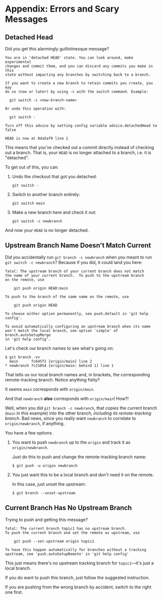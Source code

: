 # Appendix: Errors and Scary Messages

## Detached Head

Did you get this alarmingly guillotinesque message?

``` {.default}
You are in 'detached HEAD' state. You can look around, make experimental
changes and commit them, and you can discard any commits you make in this
state without impacting any branches by switching back to a branch.

If you want to create a new branch to retain commits you create, you may
do so (now or later) by using -c with the switch command. Example:

  git switch -c <new-branch-name>

Or undo this operation with:

  git switch -

Turn off this advice by setting config variable advice.detachedHead to false

HEAD is now at 0da5af9 line 1
```

This means that you've checked out a commit directly instead of checking
out a branch. That is, your `HEAD` is no longer attached to a branch,
i.e. it is "detached".

To get out of this, you can:

1. Undo the checkout that got you detached:

   ``` {.default}
   git switch -
   ```

2. Switch to another branch entirely:

   ``` {.default}
   git switch main
   ```

3. Make a new branch here and check it out:

   ``` {.default}
   git switch -c newbranch
   ```

And now your `HEAD` is no longer detached.

## Upstream Branch Name Doesn't Match Current

Did you accidentally run `git branch -c newbranch` when you meant to run
`git switch -c newbranch`? Because if you did, it could land you here:

``` {.default}
fatal: The upstream branch of your current branch does not match
the name of your current branch.  To push to the upstream branch
on the remote, use

    git push origin HEAD:main

To push to the branch of the same name on the remote, use

    git push origin HEAD

To choose either option permanently, see push.default in 'git help config'.

To avoid automatically configuring an upstream branch when its name
won't match the local branch, see option 'simple' of branch.autoSetupMerge
in 'git help config'.
```

Let's check our branch names to see what's going on:

``` {.default}
$ git branch -vv
  main      fc645f2 [origin/main] line 2
* newbranch 7c21054 [origin/main: behind 1] line 1
```

That tells us our local branch names and, in brackets, the corresponding
remote-tracking branch. Notice anything fishy?

It seems `main` corresponds with `origin/main`.

And that `newbranch` **also** corresponds with `origin/main`! How?!

Well, when you did `git branch -c newbranch`, that _copies_ the current
branch (`main` in this example) into the other branch, _including its
remote-tracking branch_. Bad news, since you really want `newbranch` to
correlate to `origin/newbranch`, if anything.

You have a few options.

1. You want to push `newbranch` up to the `origin` and track it as
   `origin/newbranch`.

   Just do this to push and change the remote-tracking branch name:

   ``` {.default}
   $ git push -u origin newbranch
   ```

2. You just want this to be a local branch and don't need it on the
   remote.

   In this case, just unset the upstream:

   ``` {.default}
   $ git branch --unset-upstream
   ```

## Current Branch Has No Upstream Branch

Trying to push and getting this message?

``` {.default}
fatal: The current branch topic1 has no upstream branch.
To push the current branch and set the remote as upstream, use

    git push --set-upstream origin topic1

To have this happen automatically for branches without a tracking
upstream, see 'push.autoSetupRemote' in 'git help config'
```

This just means there's no upstream tracking branch for `topic1`—it's
just a local branch.

If you do want to push this branch, just follow the suggested
instruction.

If you are pushing from the wrong branch by accident, switch to the
right one first.
